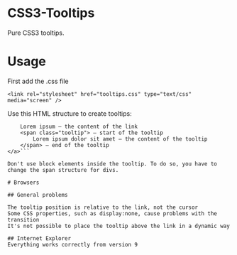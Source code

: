 CSS3-Tooltips
=============

Pure CSS3 tooltips.

# Usage

First add the .css file

```<link rel="stylesheet" href="tooltips.css" type="text/css" media="screen" />```

Use this HTML structure to create tooltips:

```<a href="#">
	Lorem ipsum — the content of the link
	<span class="tooltip"> — start of the tooltip
		Lorem ipsum dolor sit amet — the content of the tooltip
	</span> — end of the tooltip
</a>```
			
Don't use block elements inside the tooltip. To do so, you have to change the span structure for divs.

# Browsers

## General problems

The tooltip position is relative to the link, not the cursor
Some CSS properties, such as display:none, cause problems with the transition
It's not possible to place the tooltip above the link in a dynamic way

## Internet Explorer
Everything works correctly from version 9

